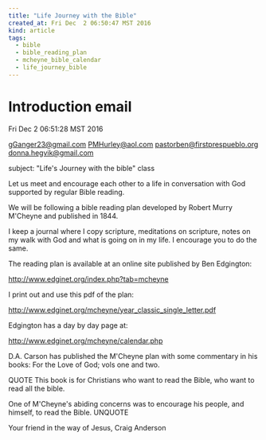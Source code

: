 ```yaml
---
title: "Life Journey with the Bible"
created_at: Fri Dec  2 06:50:47 MST 2016
kind: article
tags:
  - bible
  - bible_reading_plan
  - mcheyne_bible_calendar
  - life_journey_bible
---
```


# Introduction email

Fri Dec  2 06:51:28 MST 2016

gGanger23@gmail.com
PMHurley@aol.com
pastorben@firstprespueblo.org
donna.hegvik@gmail.com

subject: "Life's Journey with the bible" class

Let us meet and encourage each other to a life in conversation with God supported by regular Bible reading.

We will be following a bible reading plan developed by Robert Murry M'Cheyne and published in 1844.

I keep a journal where I copy scripture, meditations on scripture, notes on my walk with God and what is going on in my life.  I encourage you to do the same.

The reading plan is available at an online site published by Ben Edgington:

http://www.edginet.org/index.php?tab=mcheyne

I print out and use this pdf of the plan:

http://www.edginet.org/mcheyne/year_classic_single_letter.pdf

Edgington has a day by day page at:

http://www.edginet.org/mcheyne/calendar.php

D.A. Carson has published the M'Cheyne plan with some commentary in his books: For the Love of God; vols one and two.

QUOTE
This book is for Christians who want to read the Bible, who want to read all the bible.

One of M'Cheyne's abiding concerns was to encourage his people, and himself, to read the Bible.
UNQUOTE

Your friend in the way of Jesus,
Craig Anderson

<!--
html boilerplate
<a href="" target="_blank"></a>
<a name=""></a>
<img src="" width="400px">
<ul>
  <li></li>
</ul>
<pre>
</pre>
<pre><code>
</code></pre>
<math xmlns='http://www.w3.org/1998/Math/MathML' display='block'>
</math>
-->
